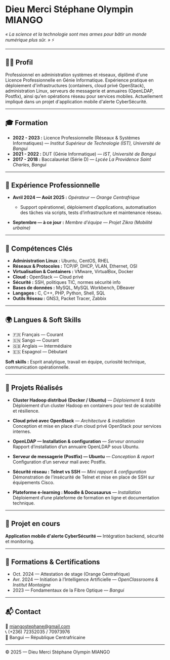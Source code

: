 # Dieu Merci Stéphane Olympin MIANGO



 _« La science et la technologie sont mes armes pour bâtir un monde numérique plus sûr. »_ ⚡

---

## 👨‍💻 Profil
Professionnel en administration systèmes et réseaux, diplômé d'une Licence Professionnelle en Génie Informatique. Expérience pratique en déploiement d'infrastructures (containers, cloud privé OpenStack), administration Linux, serveurs de messagerie et annuaires (OpenLDAP, Postfix), ainsi qu'en opérations réseau pour services mobiles. Actuellement impliqué dans un projet d'application mobile d'alerte CyberSécurité.

---

## 🎓 Formation
- **2022 - 2023 :** Licence Professionnelle (Réseaux & Systèmes Informatiques) — *Institut Supérieur de Technologie (IST), Université de Bangui*
- **2021 - 2022 :** DUT (Génie Informatique) — *IST, Université de Bangui*
- **2017 - 2018 :** Baccalauréat (Série D) — *Lycée La Providence Saint Charles, Bangui*

---

## 💼 Expérience Professionnelle
- **Avril 2024 — Août 2025 :** *Opérateur — Orange Centrafrique*
  - Support opérationnel, déploiement d’applications, automatisation des tâches via scripts, tests d’infrastructure et maintenance réseau.

- **Septembre — à ce jour :** *Membre d'équipe — Projet Zikra (Mobilité urbaine)*

---

## 🧠 Compétences Clés
- **Administration Linux :** Ubuntu, CentOS, RHEL
- **Réseaux & Protocoles :** TCP/IP, DHCP, VLAN, Ethernet, OSI
- **Virtualisation & Containers :** VMware, VirtualBox, Docker
- **Cloud :** OpenStack — Cloud privé
- **Sécurité :** SSH, politiques TIC, normes sécurité info
- **Bases de données :** MySQL, MySQL Workbench, DBeaver
- **Langages :** C, C++, PHP, Python, Shell, SQL
- **Outils Réseau :** GNS3, Packet Tracer, Zabbix

---

## 🌍 Langues & Soft Skills
- 🇫🇷 Français — Courant  
- 🇸🇳 Sango — Courant  
- 🇬🇧 Anglais — Intermédiaire  
- 🇪🇸 Espagnol — Débutant  

**Soft skills :** Esprit analytique, travail en équipe, curiosité technique, communication opérationnelle.

---

## 🎯 Projets Réalisés
- **Cluster Hadoop distribué (Docker / Ubuntu)** — *Déploiement & tests*  
  Déploiement d’un cluster Hadoop en containers pour test de scalabilité et résilience.

- **Cloud privé avec OpenStack** — *Architecture & installation*  
  Conception et mise en place d’un cloud privé OpenStack pour services internes.

- **OpenLDAP — Installation & configuration** — *Serveur annuaire*  
  Rapport d’installation d’un annuaire OpenLDAP sous Ubuntu.

- **Serveur de messagerie (Postfix) — Ubuntu** — *Conception & report*  
  Configuration d’un serveur mail avec Postfix.

- **Sécurité réseau : Telnet vs SSH** — *Mini rapport & configuration*  
  Démonstration de l’insécurité de Telnet et mise en place de SSH sur équipements Cisco.

- **Plateforme e-learning : Moodle & Docusaurus** — *Installation*  
  Déploiement d’une plateforme de formation en ligne et documentation technique.

---

## 🚀 Projet en cours
**Application mobile d'alerte CyberSécurité —** Intégration backend, sécurité et monitoring.

---

## 📜 Formations & Certifications
- Oct. 2024 — Attestation de stage (Orange Centrafrique)
- Avr. 2024 — Initiation à l’Intelligence Artificielle — *OpenClassrooms & Institut Montaigne*
- 2023 — Fondamentaux de la Fibre Optique — *Bangui*

---

## 📬 Contact
📧 [miangostephane@gmail.com](mailto:miangostephane@gmail.com)  
📞 (+236) 72352035 / 70973976  
📍 Bangui — République Centrafricaine

---

© 2025 — Dieu Merci Stéphane Olympin MIANGO


